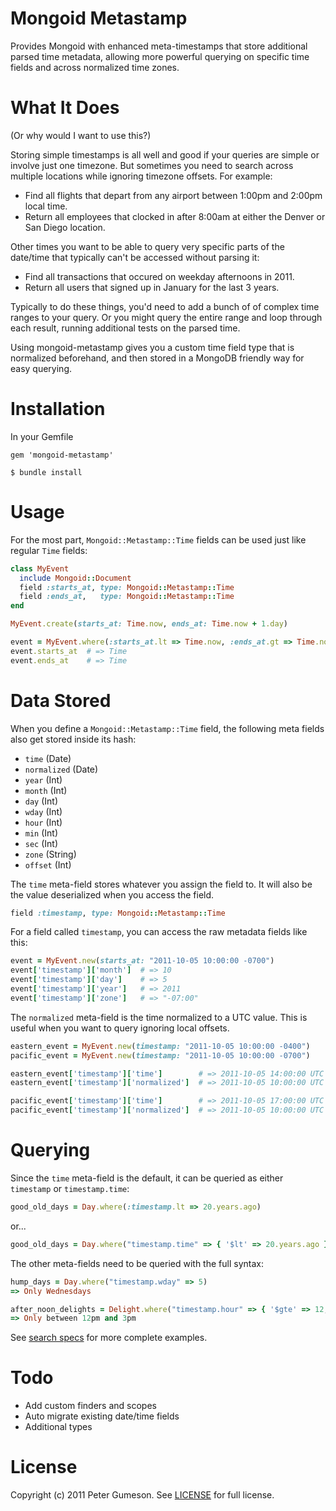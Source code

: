 Mongoid Metastamp
=========================

Provides Mongoid with enhanced meta-timestamps that store additional parsed time metadata,
allowing more powerful querying on specific time fields and across normalized time zones.


What It Does
=========================
(Or why would I want to use this?)

Storing simple timestamps is all well and good if your queries are simple or involve just one timezone.
But sometimes you need to search across multiple locations while
ignoring timezone offsets. For example:

* Find all flights that depart from any airport between 1:00pm and 2:00pm local time.
* Return all employees that clocked in after 8:00am at either the Denver or San Diego location.

Other times you want to be able to query very specific parts of the
date/time that typically can't be accessed without parsing it:

* Find all transactions that occured on weekday afternoons in 2011.
* Return all users that signed up in January for the last 3 years.

Typically to do these things, you'd need to add a bunch of of complex time ranges to your query.
Or you might query the entire range and loop through each result, running additional tests on the parsed time.

Using mongoid-metastamp gives you a custom time field type that is normalized beforehand,
and then stored in a MongoDB friendly way for easy querying.


Installation
=========================

In your Gemfile

```
gem 'mongoid-metastamp'
```

```
$ bundle install
```

Usage
=========================

For the most part, `Mongoid::Metastamp::Time` fields can be used just like regular `Time` fields:

```ruby
class MyEvent
  include Mongoid::Document
  field :starts_at, type: Mongoid::Metastamp::Time
  field :ends_at,   type: Mongoid::Metastamp::Time
end
```

```ruby
MyEvent.create(starts_at: Time.now, ends_at: Time.now + 1.day)

event = MyEvent.where(:starts_at.lt => Time.now, :ends_at.gt => Time.now).one
event.starts_at  # => Time
event.ends_at    # => Time
```

Data Stored
=========================

When you define a `Mongoid::Metastamp::Time` field, the following meta fields also get stored inside its hash:

* `time` (Date)
* `normalized` (Date)
* `year` (Int)
* `month` (Int)
* `day` (Int)
* `wday` (Int)
* `hour` (Int)
* `min` (Int)
* `sec` (Int)
* `zone` (String)
* `offset` (Int)


The `time` meta-field stores whatever you assign the field to.
It will also be the value deserialized when you access the field.

```ruby
field :timestamp, type: Mongoid::Metastamp::Time
```

For a field called `timestamp`, you can access the raw metadata fields like this:

```ruby
event = MyEvent.new(starts_at: "2011-10-05 10:00:00 -0700")
event['timestamp']['month']  # => 10
event['timestamp']['day']    # => 5
event['timestamp']['year']   # => 2011
event['timestamp']['zone']   # => "-07:00"
```

The `normalized` meta-field is the time normalized to a UTC value.
This is useful when you want to query ignoring local offsets.

```ruby
eastern_event = MyEvent.new(timestamp: "2011-10-05 10:00:00 -0400")
pacific_event = MyEvent.new(timestamp: "2011-10-05 10:00:00 -0700")

eastern_event['timestamp']['time']        # => 2011-10-05 14:00:00 UTC
eastern_event['timestamp']['normalized']  # => 2011-10-05 10:00:00 UTC

pacific_event['timestamp']['time']        # => 2011-10-05 17:00:00 UTC
pacific_event['timestamp']['normalized']  # => 2011-10-05 10:00:00 UTC
```


Querying
=========================

Since the `time` meta-field is the default, it can be queried as either `timestamp` or `timestamp.time`:

```ruby
good_old_days = Day.where(:timestamp.lt => 20.years.ago)
```

or...

```ruby
good_old_days = Day.where("timestamp.time" => { '$lt' => 20.years.ago })
```

The other meta-fields need to be queried with the full syntax:

```ruby
hump_days = Day.where("timestamp.wday" => 5)
=> Only Wednesdays

after_noon_delights = Delight.where("timestamp.hour" => { '$gte' => 12, '$lte' => 15 })
=> Only between 12pm and 3pm
```
See [search specs](https://github.com/sporkd/mongoid-metastamp/blob/master/spec/time_search_spec.rb)
for more complete examples.


Todo
======

* Add custom finders and scopes
* Auto migrate existing date/time fields
* Additional types


License
========

Copyright (c) 2011 Peter Gumeson.
See [LICENSE](https://github.com/sporkd/mongoid-metastamp/blob/master/LICENSE) for full license.


